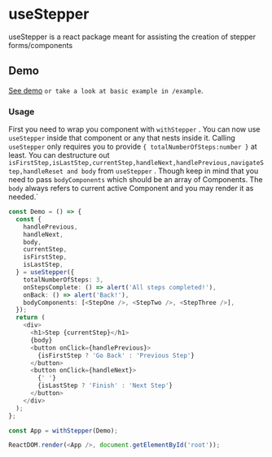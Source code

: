 # useStepper

useStepper is a react package meant for assisting the creation of stepper forms/components

## Demo

[See demo](https://codesandbox.io/s/react-usestepper-demo-95s0w?file=/src/index.tsx) `or take a look at basic example in /example`.

### Usage

First you need to wrap you component with `withStepper` . You can now use `useStepper` inside that component or any that nests inside it. Calling `useStepper` only requires you to provide `{ totalNumberOfSteps:number }` at least. You can destructure out `isFirstStep,isLastStep,currentStep,handleNext,handlePrevious,navigateStep,handleReset and body` from `useStepper` . Though keep in mind that you need to pass `bodyComponents` which should be an array of Components. The `body` always refers to current active Component and you may render it as needed.`

```ts
const Demo = () => {
  const {
    handlePrevious,
    handleNext,
    body,
    currentStep,
    isFirstStep,
    isLastStep,
  } = useStepper({
    totalNumberOfSteps: 3,
    onStepsComplete: () => alert('All steps completed!'),
    onBack: () => alert('Back!'),
    bodyComponents: [<StepOne />, <StepTwo />, <StepThree />],
  });
  return (
    <div>
      <h1>Step {currentStep}</h1>
      {body}
      <button onClick={handlePrevious}>
        {isFirstStep ? 'Go Back' : 'Previous Step'}
      </button>
      <button onClick={handleNext}>
        {' '}
        {isLastStep ? 'Finish' : 'Next Step'}
      </button>
    </div>
  );
};

const App = withStepper(Demo);

ReactDOM.render(<App />, document.getElementById('root'));
```
